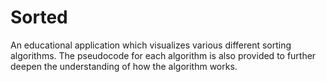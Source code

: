 # Sorted
An educational application which visualizes various different sorting algorithms.
The pseudocode for each algorithm is also provided to further deepen the understanding of how the algorithm works.

